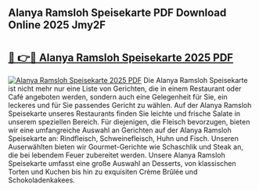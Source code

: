 ## Alanya Ramsloh Speisekarte PDF Download Online 2025 Jmy2F

# <h2><a href="http://gccnob.nevu.top/?p=Alanya+Ramsloh+Speisekarte">🔗 👉🔴 Alanya Ramsloh Speisekarte 2025 PDF</a></h2>

[![Alanya Ramsloh Speisekarte 2025 PDF](https://i.imgur.com/dBaPXMq.png)](http://gccnob.nevu.top/?p=Alanya+Ramsloh+Speisekarte)
Die Alanya Ramsloh Speisekarte ist nicht mehr nur eine Liste von Gerichten, die in einem Restaurant oder Café angeboten werden, sondern auch eine Gelegenheit für Sie, ein leckeres und für Sie passendes Gericht zu wählen. Auf der Alanya Ramsloh Speisekarte unseres Restaurants finden Sie leichte und frische Salate in unserem speziellen Bereich. Für diejenigen, die Fleisch bevorzugen, bieten wir eine umfangreiche Auswahl an Gerichten auf der Alanya Ramsloh Speisekarte an: Rindfleisch, Schweinefleisch, Huhn und Fisch. Unseren Auserwählten bieten wir Gourmet-Gerichte wie Schaschlik und Steak an, die bei lebendem Feuer zubereitet werden. Unsere Alanya Ramsloh Speisekarte umfasst eine große Auswahl an Desserts, von klassischen Torten und Kuchen bis hin zu exquisiten Crème Brûlée und Schokoladenkakees.
